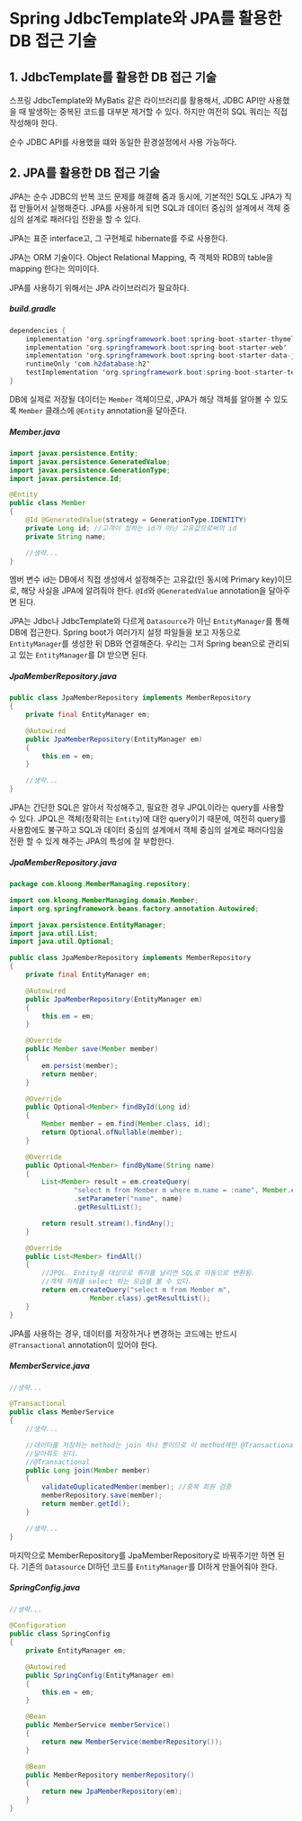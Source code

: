 # Spring JdbcTemplate와 JPA를 활용한 DB 접근 기술

## 1. JdbcTemplate를 활용한 DB 접근 기술

스프링 JdbcTemplate와 MyBatis 같은 라이브러리를 활용해서, JDBC API만 사용했을 때 발생하는 중복된 코드를 대부분 제거할 수 있다. 하지만 여전히 SQL 쿼리는 직접 작성해야 한다.

순수 JDBC API를 사용했을 떄와 동일한 환경설정에서 사용 가능하다.

## 2. JPA를 활용한 DB 접근 기술
JPA는 순수 JDBC의 반복 코드 문제를 해결해 줌과 동시에, 기본적인 SQL도 JPA가 직접 만들어서 실행해준다. JPA를 사용하게 되면 SQL과 데이터 중심의 설계에서 객체 중심의 설계로 패러다임 전환을 할 수 있다. 

JPA는 표준 interface고, 그 구현체로 hibernate를 주로 사용한다.

JPA는 ORM 기술이다. Object Relational Mapping, 즉 객체와 RDB의 table을 mapping 한다는 의미이다.

JPA를 사용하기 위해서는 JPA 라이브러리가 필요하다.

##### build.gradle
```Java
dependencies {
	implementation 'org.springframework.boot:spring-boot-starter-thymeleaf'
	implementation 'org.springframework.boot:spring-boot-starter-web'
	implementation 'org.springframework.boot:spring-boot-starter-data-jpa'
	runtimeOnly 'com.h2database:h2'
	testImplementation 'org.springframework.boot:spring-boot-starter-test'
}
```

DB에 실제로 저장될 데이터는 `Member` 객체이므로, JPA가 해당 객체를 알아볼 수 있도록 `Member` 클래스에 `@Entity` annotation을 달아준다.

##### Member.java
```Java
import javax.persistence.Entity;
import javax.persistence.GeneratedValue;
import javax.persistence.GenerationType;
import javax.persistence.Id;

@Entity
public class Member
{
    @Id @GeneratedValue(strategy = GenerationType.IDENTITY)
    private Long id; //고객이 정하는 id가 아닌 고유값으로써의 id
    private String name;

	//생략...
}
```

멤버 변수 id는 DB에서 직접 생성에서 설정해주는 고유값(인 동시에 Primary key)이므로, 해당 사실을 JPA에 알려줘야 한다. `@Id`와 `@GeneratedValue` annotation을 달아주면 된다.

JPA는 Jdbc나 JdbcTemplate와 다르게 `Datasource`가 아닌 `EntityManager`를 통해 DB에 접근한다. Spring boot가 여러가지 설정 파일들을 보고 자동으로 `EntityManager`를 생성한 뒤 DB와 연결해준다. 우리는 그저 Spring bean으로 관리되고 있는 `EntityManager`를 DI 받으면 된다.

##### JpaMemberRepository.java
```Java
public class JpaMemberRepository implements MemberRepository
{
    private final EntityManager em;

    @Autowired
    public JpaMemberRepository(EntityManager em)
    {
        this.em = em;
    }

	//생략...
}
```

JPA는 간단한 SQL은 알아서 작성해주고, 필요한 경우 JPQL이라는 query를 사용할 수 있다. JPQL은 객체(정확히는 `Entity`)에 대한 query이기 때문에, 여전히 query를 사용함에도 불구하고 SQL과 데이터 중심의 설계에서 객체 중심의 설계로 패러다임을 전환 할 수 있게 해주는 JPA의 특성에 잘 부합한다.

##### JpaMemberRepository.java
```Java
package com.kloong.MemberManaging.repository;

import com.kloong.MemberManaging.domain.Member;
import org.springframework.beans.factory.annotation.Autowired;

import javax.persistence.EntityManager;
import java.util.List;
import java.util.Optional;

public class JpaMemberRepository implements MemberRepository
{
    private final EntityManager em;

    @Autowired
    public JpaMemberRepository(EntityManager em)
    {
        this.em = em;
    }

    @Override
    public Member save(Member member)
    {
        em.persist(member);
        return member;
    }

    @Override
    public Optional<Member> findById(Long id)
    {
        Member member = em.find(Member.class, id);
        return Optional.ofNullable(member);
    }

    @Override
    public Optional<Member> findByName(String name)
    {
        List<Member> result = em.createQuery(
		        "select m from Member m where m.name = :name", Member.class)
                .setParameter("name", name)
                .getResultList();

        return result.stream().findAny();
    }

    @Override
    public List<Member> findAll()
    {
        //JPQL. Entity를 대상으로 쿼리를 날리면 SQL로 자동으로 변환됨.
        //객체 자체를 select 하는 모습을 볼 수 있다.
        return em.createQuery("select m from Member m",
			        Member.class).getResultList();
    }
}
```

JPA를 사용하는 경우, 데이터를 저장하거나 변경하는 코드에는 반드시 `@Transactional` annotation이 있어야 한다.

##### MemberService.java
```Java
//생략...

@Transactional
public class MemberService
{
    //생략...

	//데이터를 저장하는 method는 join 하나 뿐이므로 이 method에만 @Transactional annotation을
	//달아줘도 된다.
	//@Transactional
    public Long join(Member member)
    {
        validateDuplicatedMember(member); //중복 회원 검증
        memberRepository.save(member);
        return member.getId();
    }

	//생략...
}
```

마지막으로 MemberRepository를 JpaMemberRepository로 바꿔주기만 하면 된다. 기존의 `Datasource` DI하던 코드를 `EntityManager`를 DI하게 만들어줘야 한다.

##### SpringConfig.java
```Java
//생략...

@Configuration
public class SpringConfig
{
    private EntityManager em;

    @Autowired
    public SpringConfig(EntityManager em)
    {
        this.em = em;
    }

    @Bean
    public MemberService memberService()
    {
        return new MemberService(memberRepository());
    }

    @Bean
    public MemberRepository memberRepository()
    {
        return new JpaMemberRepository(em);
    }
}
```
